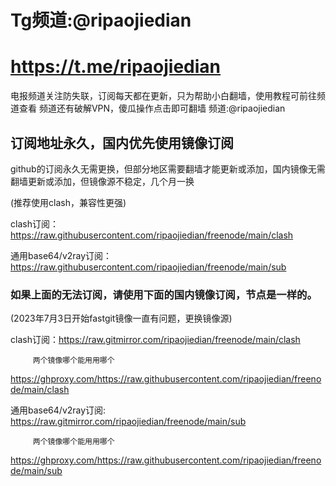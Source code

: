 # Tg频道:@ripaojiedian
# https://t.me/ripaojiedian
电报频道关注防失联，订阅每天都在更新，只为帮助小白翻墙，使用教程可前往频道查看
频道还有破解VPN，傻瓜操作点击即可翻墙
频道:@ripaojiedian

## 订阅地址永久，国内优先使用镜像订阅
github的订阅永久无需更换，但部分地区需要翻墙才能更新或添加，国内镜像无需翻墙更新或添加，但镜像源不稳定，几个月一换


(推荐使用clash，兼容性更强)

clash订阅：https://raw.githubusercontent.com/ripaojiedian/freenode/main/clash

通用base64/v2ray订阅：https://raw.githubusercontent.com/ripaojiedian/freenode/main/sub


### 如果上面的无法订阅，请使用下面的国内镜像订阅，节点是一样的。
(2023年7月3日开始fastgit镜像一直有问题，更换镜像源)

clash订阅：https://raw.gitmirror.com/ripaojiedian/freenode/main/clash
         
         两个镜像哪个能用用哪个
https://ghproxy.com/https://raw.githubusercontent.com/ripaojiedian/freenode/main/clash

通用base64/v2ray订阅: https://raw.gitmirror.com/ripaojiedian/freenode/main/sub
       
         两个镜像哪个能用用哪个
https://ghproxy.com/https://raw.githubusercontent.com/ripaojiedian/freenode/main/sub
